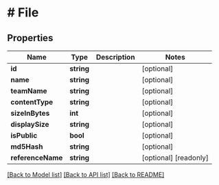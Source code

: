 # # File

## Properties

Name | Type | Description | Notes
------------ | ------------- | ------------- | -------------
**id** | **string** |  | [optional] 
**name** | **string** |  | [optional] 
**teamName** | **string** |  | [optional] 
**contentType** | **string** |  | [optional] 
**sizeInBytes** | **int** |  | [optional] 
**displaySize** | **string** |  | [optional] 
**isPublic** | **bool** |  | [optional] 
**md5Hash** | **string** |  | [optional] 
**referenceName** | **string** |  | [optional] [readonly] 

[[Back to Model list]](../../README.md#documentation-for-models) [[Back to API list]](../../README.md#documentation-for-api-endpoints) [[Back to README]](../../README.md)


